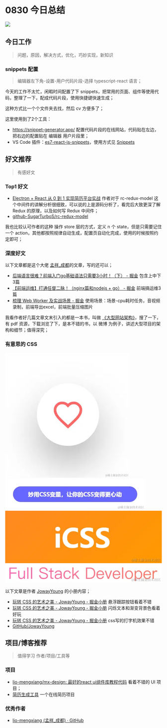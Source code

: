 
# 0830 今日总结

![](http://h2.ioliu.cn/bing/NingalooShark_ZH-CN9014712175_1920x1080.jpg)



## 今日工作
> 问题，原因，解决方式，优化，巧妙实现，新知识

### snippets 配置

> 编辑器左下角-设置-用户代码片段-选择 typescript-react 语言；

今天的工作不太忙，闲暇时间配置了下 snippets，把常用的页面、组件等使用代码，整理了一下，配成代码片段，使用快捷键快速生成；

这种方式比一个个文件夹去找，然后 cv 方便多了；

这里使用到了2个工具：

- https://snippet-generator.app/ 配置代码片段的在线网站，代码贴在左边，把右边的配置贴在 编辑器 用户片段里；
- VS Code 插件：[es7-react-js-snippets](https://marketplace.visualstudio.com/items?itemName=dsznajder.es7-react-js-snippets)，使用方式见 [Snippets](https://github.com/ults-io/vscode-react-javascript-snippets/blob/master/docs/Snippets.md)



## 好文推荐
> 有感好文

### Top1 好文

- [Electron + React 从 0 到 1 实现简历平台实战](https://juejin.cn/book/6950646725295996940/section/6953057493043904549) 作者对于 rc-redux-model 这个中间件的讲解分析很细致，可以说的上是源码分析了，看完后大致更深了解 Redux 的原理，以及如何写 Redux 中间件；
- [github-SugarTurboS/rc-redux-model](https://github.com/SugarTurboS/rc-redux-model)

我也比较认可作者的这种 操作 store 层的方式，定义 n 个 state，但是只需要记住一个 action，其他都按照规律自动生成，配置页自动化完成，使用的时候按照约定即可；


### 深度好文

以下文章都是这个大佬 [孟祥_成都](https://juejin.cn/user/96412752684744/posts)的文章，写的还可以；

- [后端语言很难？前端入门go基础语法只需要3小时！（下） - 掘金](https://juejin.cn/post/7188802319725625399) 包含上中下3篇
- [【前端运维】打通任督二脉！（nginx篇和nodejs + go） - 掘金](https://juejin.cn/post/7197424757216968759) 前端搞运维3篇
- [梳理 Web Worker 及实战场景 - 掘金](https://juejin.cn/post/7176788060619669565#heading-15) 使用场景：场景-cpu耗时任务，音视频录制，前端导出excel，前端批量压缩图片

我看作者好几篇文章文末引入的都是一本书，叫做 [《大型网站架构》](https://github.com/mynane/PDF/blob/master/%E5%A4%A7%E5%9E%8B%E7%BD%91%E7%AB%99%E6%8A%80%E6%9C%AF%E6%9E%B6%E6%9E%84%EF%BC%9A%E6%A0%B8%E5%BF%83%E5%8E%9F%E7%90%86%E4%B8%8E%E6%A1%88%E4%BE%8B%E5%88%86%E6%9E%90%2B%E6%9D%8E%E6%99%BA%E6%85%A7.pdf)，搜了一下，有 pdf 资源，下载浏览了下，是本不错的书，以 微博 为例子，讲述大型项目的架构和细节；值得深究；

### 有意思的 CSS

![](./imgs/css-01.awebp)
![](./imgs/css-02.awebp)
![](./imgs/css-03.awebp)
![](./imgs/css-04.awebp)

以下文章是作者 [JowayYoung](https://juejin.cn/user/2330620350432110) 的小册内容；

- [玩转 CSS 的艺术之美 - JowayYoung - 掘金小册](https://juejin.cn/book/6850413616484040711/section/6850413616567484430) 悬浮跟踪按钮看着不错
- [玩转 CSS 的艺术之美 - JowayYoung - 掘金小册](https://juejin.cn/book/6850413616484040711/section/6850413616576135176) 闪烁文本和渐变背景色看着好玩
- [玩转 CSS 的艺术之美 - JowayYoung - 掘金小册](https://juejin.cn/book/6850413616484040711/section/6850413616580657159) css写的打字机效果不错
- [GitHub/JowayYoung](https://github.com/JowayYoung)


## 项目/博客推荐
> 值得学习 作者/项目/工具等



### 项目
- [lio-mengxiang/mx-design: 最好的react ui组件库教程代码](https://github.com/lio-mengxiang/mx-design) 看着不错的 UI 项目；
- [简历生成工具](https://dartgm.github.io/gm_resume_generator.github.io/#/index) 一个在线简历项目

### 优秀作者

- [lio-mengxiang (孟祥_成都) · GitHub](https://github.com/lio-mengxiang)
